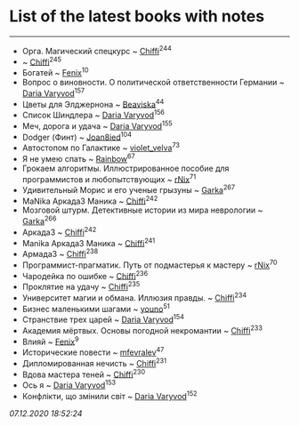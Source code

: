 # List of the latest books with notes
---

* Орга. Магический спецкурс ~ [Chiffi](users/105/105831994080785626680-google)<sup>244</sup>
*  ~ [Chiffi](users/105/105831994080785626680-google)<sup>245</sup>
* Богатей ~ [Fenix](users/111/111367585493471720963-google)<sup>10</sup>
* Вопрос о виновности. О политической ответственности Германии ~ [Daria Varyvod](users/829/829893410524253-facebook)<sup>157</sup>
* Цветы для Элджернона ~ [Beaviska](users/102/10202544960024508-facebook)<sup>44</sup>
* Список Шиндлера ~ [Daria Varyvod](users/829/829893410524253-facebook)<sup>156</sup>
* Меч, дорога и удача ~ [Daria Varyvod](users/829/829893410524253-facebook)<sup>155</sup>
* Dodger (Финт) ~ [Joan8ied](users/240/2401650-vkontakte)<sup>104</sup>
* Автостопом по Галактике ~ [violet_velva](users/116/116961712580551399099-google)<sup>73</sup>
* Я не умею спать ~ [Rainbow](users/109/109787328219839805802-google)<sup>67</sup>
* Грокаем алгоритмы. Иллюстрированное пособие для программистов и любопытствующих ~ [rNix](users/227/22742452-yandex)<sup>71</sup>
* Удивительный Морис и его ученые грызуны ~ [Garka](users/115/115753719718250012620-google)<sup>267</sup>
* MaNika Аркада3 Маника ~ [Chiffi](users/105/105831994080785626680-google)<sup>242</sup>
* Мозговой штурм. Детективные истории из мира неврологии ~ [Garka](users/115/115753719718250012620-google)<sup>266</sup>
* Аркада3 ~ [Chiffi](users/105/105831994080785626680-google)<sup>242</sup>
* Manika Аркада3 Маника ~ [Chiffi](users/105/105831994080785626680-google)<sup>241</sup>
* Армада3 ~ [Chiffi](users/105/105831994080785626680-google)<sup>238</sup>
* Программист-прагматик. Путь от подмастерья к мастеру ~ [rNix](users/227/22742452-yandex)<sup>70</sup>
* Чародейка по ошибке ~ [Chiffi](users/105/105831994080785626680-google)<sup>236</sup>
* Проклятие на удачу ~ [Chiffi](users/105/105831994080785626680-google)<sup>235</sup>
* Университет магии и обмана. Иллюзия правды. ~ [Chiffi](users/105/105831994080785626680-google)<sup>234</sup>
* Бизнес маленькими шагами ~ [youno](users/302/302928912-vkontakte)<sup>51</sup>
* Странствие трех царей ~ [Daria Varyvod](users/829/829893410524253-facebook)<sup>154</sup>
* Академия мёртвых. Основы погодной некромантии ~ [Chiffi](users/105/105831994080785626680-google)<sup>233</sup>
* Влияй ~ [Fenix](users/111/111367585493471720963-google)<sup>9</sup>
* Исторические повести ~ [mfevralev](users/140/140966150-vkontakte)<sup>47</sup>
* Дипломированная нечисть ~ [Chiffi](users/105/105831994080785626680-google)<sup>231</sup>
* Вдова мастера теней ~ [Chiffi](users/105/105831994080785626680-google)<sup>230</sup>
* Ось я ~ [Daria Varyvod](users/829/829893410524253-facebook)<sup>153</sup>
* Конфлікти, що змінили світ ~ [Daria Varyvod](users/829/829893410524253-facebook)<sup>152</sup>


_07.12.2020 18:52:24_
